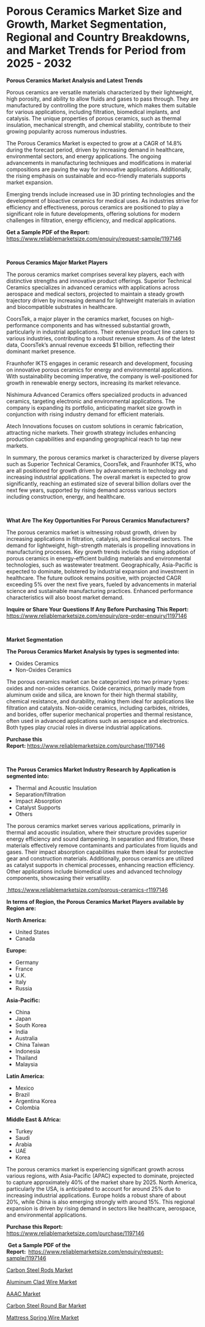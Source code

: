 <p><h1>Porous Ceramics Market Size and Growth, Market Segmentation, Regional and Country Breakdowns, and Market Trends for Period from 2025 -  2032</h1></p><p><strong>Porous Ceramics Market Analysis and Latest Trends</strong></p>
<p><p>Porous ceramics are versatile materials characterized by their lightweight, high porosity, and ability to allow fluids and gases to pass through. They are manufactured by controlling the pore structure, which makes them suitable for various applications, including filtration, biomedical implants, and catalysis. The unique properties of porous ceramics, such as thermal insulation, mechanical strength, and chemical stability, contribute to their growing popularity across numerous industries.</p><p>The Porous Ceramics Market is expected to grow at a CAGR of 14.8% during the forecast period, driven by increasing demand in healthcare, environmental sectors, and energy applications. The ongoing advancements in manufacturing techniques and modifications in material compositions are paving the way for innovative applications. Additionally, the rising emphasis on sustainable and eco-friendly materials supports market expansion. </p><p>Emerging trends include increased use in 3D printing technologies and the development of bioactive ceramics for medical uses. As industries strive for efficiency and effectiveness, porous ceramics are positioned to play a significant role in future developments, offering solutions for modern challenges in filtration, energy efficiency, and medical applications.</p></p>
<p><strong>Get a Sample PDF of the Report:&nbsp;</strong> <a href="https://www.reliablemarketsize.com/enquiry/request-sample/1197146?utm_campaign=1895&utm_medium=2&utm_source=Github&utm_content=ia&utm_term=01042025&utm_id=porous-ceramics">https://www.reliablemarketsize.com/enquiry/request-sample/1197146</a></p>
<p>&nbsp;</p>
<p><strong>Porous Ceramics Major Market Players</strong></p>
<p><p>The porous ceramics market comprises several key players, each with distinctive strengths and innovative product offerings. Superior Technical Ceramics specializes in advanced ceramics with applications across aerospace and medical sectors, projected to maintain a steady growth trajectory driven by increasing demand for lightweight materials in aviation and biocompatible substrates in healthcare.</p><p>CoorsTek, a major player in the ceramics market, focuses on high-performance components and has witnessed substantial growth, particularly in industrial applications. Their extensive product line caters to various industries, contributing to a robust revenue stream. As of the latest data, CoorsTek’s annual revenue exceeds $1 billion, reflecting their dominant market presence.</p><p>Fraunhofer IKTS engages in ceramic research and development, focusing on innovative porous ceramics for energy and environmental applications. With sustainability becoming imperative, the company is well-positioned for growth in renewable energy sectors, increasing its market relevance.</p><p>Nishimura Advanced Ceramics offers specialized products in advanced ceramics, targeting electronic and environmental applications. The company is expanding its portfolio, anticipating market size growth in conjunction with rising industry demand for efficient materials.</p><p>Atech Innovations focuses on custom solutions in ceramic fabrication, attracting niche markets. Their growth strategy includes enhancing production capabilities and expanding geographical reach to tap new markets.</p><p>In summary, the porous ceramics market is characterized by diverse players such as Superior Technical Ceramics, CoorsTek, and Fraunhofer IKTS, who are all positioned for growth driven by advancements in technology and increasing industrial applications. The overall market is expected to grow significantly, reaching an estimated size of several billion dollars over the next few years, supported by rising demand across various sectors including construction, energy, and healthcare.</p></p>
<p>&nbsp;</p>
<p><strong>What Are The Key Opportunities For Porous Ceramics Manufacturers?</strong></p>
<p><p>The porous ceramics market is witnessing robust growth, driven by increasing applications in filtration, catalysis, and biomedical sectors. The demand for lightweight, high-strength materials is propelling innovations in manufacturing processes. Key growth trends include the rising adoption of porous ceramics in energy-efficient building materials and environmental technologies, such as wastewater treatment. Geographically, Asia-Pacific is expected to dominate, bolstered by industrial expansion and investment in healthcare. The future outlook remains positive, with projected CAGR exceeding 5% over the next five years, fueled by advancements in material science and sustainable manufacturing practices. Enhanced performance characteristics will also boost market demand.</p></p>
<p><strong>Inquire or Share Your Questions If Any Before Purchasing This Report:</strong> <a href="https://www.reliablemarketsize.com/enquiry/pre-order-enquiry/1197146?utm_campaign=1895&utm_medium=2&utm_source=Github&utm_content=ia&utm_term=01042025&utm_id=porous-ceramics">https://www.reliablemarketsize.com/enquiry/pre-order-enquiry/1197146</a></p>
<p>&nbsp;</p>
<p><strong>Market Segmentation</strong></p>
<p><strong>The Porous Ceramics Market Analysis by types is segmented into:</strong></p>
<p><ul><li>Oxides Ceramics</li><li>Non-Oxides Ceramics</li></ul></p>
<p><p>The porous ceramics market can be categorized into two primary types: oxides and non-oxides ceramics. Oxide ceramics, primarily made from aluminum oxide and silica, are known for their high thermal stability, chemical resistance, and durability, making them ideal for applications like filtration and catalysts. Non-oxide ceramics, including carbides, nitrides, and borides, offer superior mechanical properties and thermal resistance, often used in advanced applications such as aerospace and electronics. Both types play crucial roles in diverse industrial applications.</p></p>
<p><strong>Purchase this Report:&nbsp;</strong><a href="https://www.reliablemarketsize.com/purchase/1197146?utm_campaign=1895&utm_medium=2&utm_source=Github&utm_content=ia&utm_term=01042025&utm_id=porous-ceramics">https://www.reliablemarketsize.com/purchase/1197146</a></p>
<p>&nbsp;</p>
<p><strong>The Porous Ceramics Market Industry Research by Application is segmented into:</strong></p>
<p><ul><li>Thermal and Acoustic Insulation</li><li>Separation/filtration</li><li>Impact Absorption</li><li>Catalyst Supports</li><li>Others</li></ul></p>
<p><p>The porous ceramics market serves various applications, primarily in thermal and acoustic insulation, where their structure provides superior energy efficiency and sound dampening. In separation and filtration, these materials effectively remove contaminants and particulates from liquids and gases. Their impact absorption capabilities make them ideal for protective gear and construction materials. Additionally, porous ceramics are utilized as catalyst supports in chemical processes, enhancing reaction efficiency. Other applications include biomedical uses and advanced technology components, showcasing their versatility.</p></p>
<p><a href="https://www.reliablemarketsize.com/porous-ceramics-r1197146?utm_campaign=1895&utm_medium=2&utm_source=Github&utm_content=ia&utm_term=01042025&utm_id=porous-ceramics">&nbsp;https://www.reliablemarketsize.com/porous-ceramics-r1197146</a></p>
<p><strong>In terms of Region, the Porous Ceramics Market Players available by Region are:</strong></p>
<p>
    <p> <strong> North America: </strong>
        <ul>
            <li>United States</li>
            <li>Canada</li>
        </ul>
        </p> 
    <p> <strong> Europe: </strong>
        <ul>
            <li>Germany</li>
            <li>France</li>
            <li>U.K.</li>
            <li>Italy</li>
            <li>Russia</li>
        </ul>
        </p> 
    <p> <strong> Asia-Pacific: </strong>
        <ul>
            <li>China</li>
            <li>Japan</li>
            <li>South Korea</li>
            <li>India</li>
            <li>Australia</li>
            <li>China Taiwan</li>
            <li>Indonesia</li>
            <li>Thailand</li>
            <li>Malaysia</li>
        </ul>
        </p> 
    <p> <strong> Latin America: </strong>
        <ul>
            <li>Mexico</li>
            <li>Brazil</li>
            <li>Argentina Korea</li>
            <li>Colombia</li>
        </ul>
        </p> 
    <p> <strong> Middle East & Africa: </strong>
        <ul>
            <li>Turkey</li>
            <li>Saudi</li>
            <li>Arabia</li>
            <li>UAE</li>
            <li>Korea</li>
        </ul>
    </p>
    </p>
<p><p>The porous ceramics market is experiencing significant growth across various regions, with Asia-Pacific (APAC) expected to dominate, projected to capture approximately 40% of the market share by 2025. North America, particularly the USA, is anticipated to account for around 25% due to increasing industrial applications. Europe holds a robust share of about 20%, while China is also emerging strongly with around 15%. This regional expansion is driven by rising demand in sectors like healthcare, aerospace, and environmental applications.</p></p>
<p><strong>Purchase this Report: </strong><a href="https://www.reliablemarketsize.com/purchase/1197146?utm_campaign=1895&utm_medium=2&utm_source=Github&utm_content=ia&utm_term=01042025&utm_id=porous-ceramics">https://www.reliablemarketsize.com/purchase/1197146</a></p>
<p>&nbsp;<strong>Get a Sample PDF of the Report:&nbsp;&nbsp;</strong><a href="https://www.reliablemarketsize.com/enquiry/request-sample/1197146?utm_campaign=1895&utm_medium=2&utm_source=Github&utm_content=ia&utm_term=01042025&utm_id=porous-ceramics">https://www.reliablemarketsize.com/enquiry/request-sample/1197146</a></p>
<p><strong></strong></p>
<p><p><a href="https://github.com/floengsubb/Market-Research-Report-List-1/blob/main/carbon-steel-rods-market.md?utm_campaign=1895&utm_medium=2&utm_source=Github&utm_content=ia&utm_term=01042025&utm_id=porous-ceramics">Carbon Steel Rods Market</a></p><p><a href="https://github.com/salkidtodo/Market-Research-Report-List-1/blob/main/aluminum-clad-wire-market.md?utm_campaign=1895&utm_medium=2&utm_source=Github&utm_content=ia&utm_term=01042025&utm_id=porous-ceramics">Aluminum Clad Wire Market</a></p><p><a href="https://github.com/oduorsarath9/Market-Research-Report-List-1/blob/main/aaac-market.md?utm_campaign=1895&utm_medium=2&utm_source=Github&utm_content=ia&utm_term=01042025&utm_id=porous-ceramics">AAAC Market</a></p><p><a href="https://github.com/eleussabra/Market-Research-Report-List-1/blob/main/carbon-steel-round-bar-market.md?utm_campaign=1895&utm_medium=2&utm_source=Github&utm_content=ia&utm_term=01042025&utm_id=porous-ceramics">Carbon Steel Round Bar Market</a></p><p><a href="https://github.com/ildyduedu/Market-Research-Report-List-1/blob/main/mattress-spring-wire-market.md?utm_campaign=1895&utm_medium=2&utm_source=Github&utm_content=ia&utm_term=01042025&utm_id=porous-ceramics">Mattress Spring Wire Market</a></p></p>